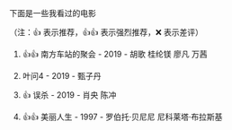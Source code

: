 下面是一些我看过的电影

（注：:+1: 表示推荐，:+1::+1: 表示强烈推荐，:x: 表示差评）

1. :+1::+1: 南方车站的聚会 - 2019 - 胡歌 桂纶镁 廖凡 万茜 

2. 叶问4 - 2019 - 甄子丹

3. :+1: 误杀 - 2019 - 肖央 陈冲

4. :+1::+1: 美丽人生 - 1997 - 罗伯托·贝尼尼 尼科莱塔·布拉斯基
